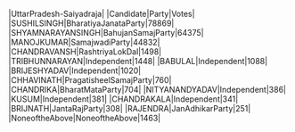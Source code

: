  
|UttarPradesh-Saiyadraja|
|Candidate|Party|Votes|
|SUSHILSINGH|BharatiyaJanataParty|78869|
|SHYAMNARAYANSINGH|BahujanSamajParty|64375|
|MANOJKUMAR|SamajwadiParty|44832|
|CHANDRAVANSH|RashtriyaLokDal|1498|
|TRIBHUNNARAYAN|Independent|1448|
|BABULAL|Independent|1088|
|BRIJESHYADAV|Independent|1020|
|CHHAVINATH|PragatisheelSamajParty|760|
|CHANDRIKA|BharatMataParty|704|
|NITYANANDYADAV|Independent|386|
|KUSUM|Independent|381|
|CHANDRAKALA|Independent|341|
|BRIJNATH|JantaRajParty|308|
|RAJENDRA|JanAdhikarParty|251|
|NoneoftheAbove|NoneoftheAbove|1463|
